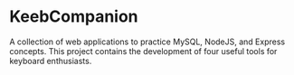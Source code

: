 # KeebCompanion

A collection of web applications to practice MySQL, NodeJS, and Express concepts. This project contains the development of four useful tools for keyboard enthusiasts.
